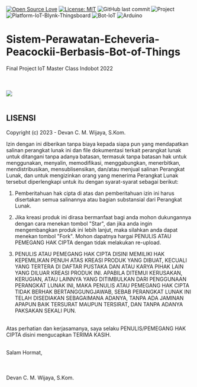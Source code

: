 [![Open Source Love](https://badges.frapsoft.com/os/v1/open-source.svg?style=flat)](https://github.com/ellerbrock/open-source-badges/)
[![License: MIT](https://img.shields.io/badge/License-MIT-green.svg)](https://opensource.org/licenses/MIT)
![GitHub last commit](https://img.shields.io/github/last-commit/devancakra/Sistem-Perawatan-Echeveria-Peacockii-Berbasis-Bot-of-Things)
![Project](https://img.shields.io/badge/Project-Bot%20of%20Things-light.svg?style=flat&logo=github&logoColor=white&color=bcbcbc)
![Platform-IoT-Blynk-Thingsboard](https://img.shields.io/badge/Platform-Blynk-%2DThingsboard-light.svg?style=flat&logo=GoogleChrome&logoColor=white&color=bcbcbc)
![Bot-IoT](https://img.shields.io/badge/Based-Telegram%20Bot-light.svg?style=flat&logo=telegram&logoColor=white&color=bcbcbc)
![Arduino](https://img.shields.io/badge/Tools-Arduino%20IDE-light.svg?style=flat&logo=arduino&logoColor=white&color=bcbcbc)

# Sistem-Perawatan-Echeveria-Peacockii-Berbasis-Bot-of-Things
Final Project IoT Master Class Indobot 2022
<br><br><br><br>
<img src="https://user-images.githubusercontent.com/54527592/227462836-61d1ad75-8faf-4171-838e-3f9f1ac0e261.png">
<br><br>

## LISENSI
Copyright (c) 2023 - Devan C. M. Wijaya, S.Kom.

Izin dengan ini diberikan tanpa biaya kepada siapa pun yang mendapatkan salinan perangkat lunak ini dan file dokumentasi terkait perangkat lunak untuk ditangani tanpa adanya batasan, termasuk tanpa batasan hak untuk menggunakan, menyalin, memodifikasi, menggabungkan, menerbitkan, mendistribusikan, mensublisensikan, dan/atau menjual salinan Perangkat Lunak, dan untuk mengizinkan orang yang menerima Perangkat Lunak tersebut diperlengkapi untuk itu dengan syarat-syarat sebagai berikut:

1. Pemberitahuan hak cipta di atas dan pemberitahuan izin ini harus disertakan semua salinannya atau bagian substansial dari Perangkat Lunak.

2. Jika kreasi produk ini dirasa bermanfaat bagi anda mohon dukungannya dengan cara menekan tombol "Star", dan jika anda ingin mengembangkan produk ini lebih lanjut, maka silahkan anda dapat menekan tombol "Fork". Mohon dapatnya hargai PENULIS ATAU PEMEGANG HAK CIPTA dengan tidak melakukan re-upload.

3. PENULIS ATAU PEMEGANG HAK CIPTA DISINI MEMILIKI HAK KEPEMILIKAN PENUH ATAS KREASI PRODUK YANG DIBUAT, KECUALI YANG TERTERA DI DAFTAR PUSTAKA DAN ATAU KARYA PIHAK LAIN YANG DILUAR KREASI PRODUK INI. APABILA DITEMUI KERUSAKAN, KERUGIAN, ATAU LAINNYA YANG DITIMBULKAN DARI PENGGUNAAN PERANGKAT LUNAK INI, MAKA PENULIS ATAU PEMEGANG HAK CIPTA TIDAK BERHAK BERTANGGUNGJAWAB, SEBAB PERANGKAT LUNAK INI TELAH DISEDIAKAN SEBAGAIMANA ADANYA, TANPA ADA JAMINAN APAPUN BAIK TERSURAT MAUPUN TERSIRAT, DAN TANPA ADANYA PAKSAKAN SEKALI PUN.

<br/>
Atas perhatian dan kerjasamanya, saya selaku PENULIS/PEMEGANG HAK CIPTA disini mengucapkan TERIMA KASIH.
<br/>
<br/>

Salam Hormat,
<br/>
<br/>
<br/>
<br/>
Devan C. M. Wijaya, S.Kom.
